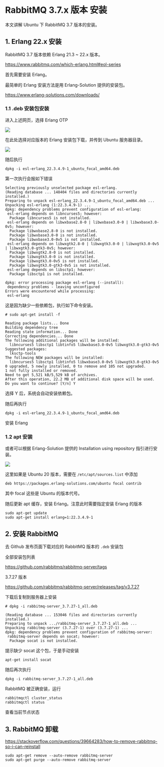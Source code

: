 # RabbitMQ 3.7.x 版本 安装

本文讲解 Ubuntu 下 RabbitMQ 3.7 版本的安装。

## 1. Erlang 22.x 安装

RabbitMQ 3.7 版本依赖 Erlang 21.3 ~ 22.x 版本。

https://www.rabbitmq.com/which-erlang.html#eol-series

首先需要安装 Erlang。

最简单的 Erlang 安装方法是用 Erlang-Solution 提供的安装包。

https://www.erlang-solutions.com/downloads/

### 1.1 .deb 安装包安装

进入上述网页，选择 Erlang OTP

![](https://scarb-images.oss-cn-hangzhou.aliyuncs.com/img/202204072354057.png)

在此处选择对应版本的 Erlang 安装包下载，并传到 Ubuntu 服务器目录。

![](https://scarb-images.oss-cn-hangzhou.aliyuncs.com/img/202204072354837.png)

随后执行

```shell
dpkg -i esl-erlang_22.3.4.9-1_ubuntu_focal_amd64.deb
```

第一次执行会报如下错误

```
Selecting previously unselected package esl-erlang.
(Reading database ... 148404 files and directories currently installed.)
Preparing to unpack esl-erlang_22.3.4.9-1_ubuntu_focal_amd64.deb ...
Unpacking esl-erlang (1:22.3.4.9-1) ...
dpkg: dependency problems prevent configuration of esl-erlang:
 esl-erlang depends on libncurses5; however:
  Package libncurses5 is not installed.
 esl-erlang depends on libwxbase2.8-0 | libwxbase3.0-0 | libwxbase3.0-0v5; however:
  Package libwxbase2.8-0 is not installed.
  Package libwxbase3.0-0 is not installed.
  Package libwxbase3.0-0v5 is not installed.
 esl-erlang depends on libwxgtk2.8-0 | libwxgtk3.0-0 | libwxgtk3.0-0v5 | libwxgtk3.0-gtk3-0v5; however:
  Package libwxgtk2.8-0 is not installed.
  Package libwxgtk3.0-0 is not installed.
  Package libwxgtk3.0-0v5 is not installed.
  Package libwxgtk3.0-gtk3-0v5 is not installed.
 esl-erlang depends on libsctp1; however:
  Package libsctp1 is not installed.

dpkg: error processing package esl-erlang (--install):
 dependency problems - leaving unconfigured
Errors were encountered while processing:
 esl-erlang
```

这是因为缺少一些依赖包，执行如下命令安装。

```
# sudo apt-get install -f

Reading package lists... Done
Building dependency tree
Reading state information... Done
Correcting dependencies... Done
The following additional packages will be installed:
  libncurses5 libsctp1 libtinfo5 libwxbase3.0-0v5 libwxgtk3.0-gtk3-0v5
Suggested packages:
  lksctp-tools
The following NEW packages will be installed:
  libncurses5 libsctp1 libtinfo5 libwxbase3.0-0v5 libwxgtk3.0-gtk3-0v5
0 upgraded, 5 newly installed, 0 to remove and 105 not upgraded.
1 not fully installed or removed.
Need to get 5,521 kB/5,529 kB of archives.
After this operation, 22.2 MB of additional disk space will be used.
Do you want to continue? [Y/n] Y
```

选择 Y 后，系统会自动安装依赖包。

随后再执行

```shell
dpkg -i esl-erlang_22.3.4.9-1_ubuntu_focal_amd64.deb
```

安装 Erlang

### 1.2 apt 安装

或者可以根据 Erlang-Solution 提供的 Installation using repository 指引进行安装。

![](https://scarb-images.oss-cn-hangzhou.aliyuncs.com/img/202204072359444.png)

这里如果是 Ubuntu 20 版本，需要在 `/etc/apt/sources.list` 中添加

```list
deb https://packages.erlang-solutions.com/ubuntu focal contrib
```

其中 focal 这些是 Ubuntu 的版本代号。

随后更新 apt 缓存，安装 Erlang。注意此时需要指定安装 Erlang 的版本

```shell
sudo apt-get update
sudo apt-get install erlang=1:22.3.4.9-1
```

## 2. 安装 RabbitMQ

去 Github 发布页面下载对应的 RabbitMQ 版本的 `.deb` 安装包

全部安装包列表

https://github.com/rabbitmq/rabbitmq-server/tags

3.7.27 版本

https://github.com/rabbitmq/rabbitmq-server/releases/tag/v3.7.27

下载后复制到服务器上安装

```shell
# dpkg -i rabbitmq-server_3.7.27-1_all.deb

(Reading database ... 153046 files and directories currently installed.)
Preparing to unpack .../rabbitmq-server_3.7.27-1_all.deb ...
Unpacking rabbitmq-server (3.7.27-1) over (3.7.27-1) ...
dpkg: dependency problems prevent configuration of rabbitmq-server:
 rabbitmq-server depends on socat; however:
  Package socat is not installed.
```

提示缺少 socat 这个包，于是手动安装

```shell
apt-get install socat
```

随后再次执行

```shell
dpkg -i rabbitmq-server_3.7.27-1_all.deb
```

RabbitMQ 被正确安装，运行

```shell
rabbitmqctl cluster_status
rabbitmqctl status
```

查看当前节点状态

## 3. RabbitMQ 卸载

https://stackoverflow.com/questions/39664283/how-to-remove-rabbitmq-so-i-can-reinstall

```shell
sudo apt-get remove --auto-remove rabbitmq-server
sudo apt-get purge --auto-remove rabbitmq-server
```